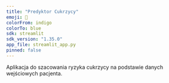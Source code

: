 ```yaml
---
title: "Predyktor Cukrzycy"
emoji: 🧬
colorFrom: indigo
colorTo: blue
sdk: streamlit
sdk_version: "1.35.0"
app_file: streamlit_app.py
pinned: false
---
```


Aplikacja do szacowania ryzyka cukrzycy na podstawie danych wejściowych pacjenta.